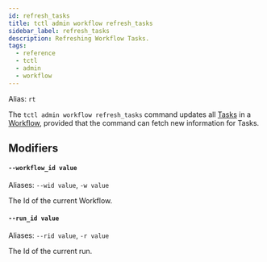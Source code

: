 ```yaml
---
id: refresh_tasks
title: tctl admin workflow refresh_tasks
sidebar_label: refresh_tasks
description: Refreshing Workflow Tasks.
tags:
  - reference
  - tctl
  - admin
  - workflow
---
```


Alias: `rt`

The `tctl admin workflow refresh_tasks` command updates all [Tasks](/tasks) in a [Workflow](/workflows), provided that the command can fetch new information for Tasks.

## Modifiers

#### `--workflow_id value`

Aliases: `--wid value`, `-w value`

The Id of the current Workflow.

#### `--run_id value`

Aliases: `--rid value`, `-r value`

The Id of the current run.
